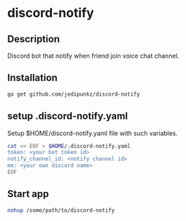 # discord-notify

## Description

Discord bot that notify when friend join voice chat channel.

## Installation

```bash
go get github.com/jedipunkz/discord-notify
```

## setup .discord-notify.yaml

Setup $HOME/discord-notify.yaml file with such variables.

```bash
cat << EOF > $HOME/.discord-notify.yaml
token: <your bot token id>
notify_channel_id: <notify channel id>
me: <your own discord name>
EOF
```

## Start app

```bash
nohup /some/path/to/discord-notify
```
